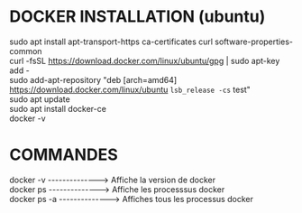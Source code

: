 
# DOCKER INSTALLATION (ubuntu)  

  sudo apt install apt-transport-https ca-certificates curl software-properties-common  
  curl -fsSL https://download.docker.com/linux/ubuntu/gpg | sudo apt-key add -  
  sudo add-apt-repository "deb [arch=amd64] https://download.docker.com/linux/ubuntu `lsb_release -cs` test"  
  sudo apt update  
  sudo apt install docker-ce  
  docker -v


# COMMANDES  
  
  docker -v       -------------->                         Affiche la version de docker  
  docker ps       -------------->                         Affiche les processsus docker  
  docker ps -a    -------------->                         Affiches tous les processus docker
 
